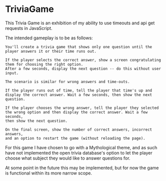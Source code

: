 # TriviaGame

This Trivia Game is an exhibition of my ability to use timeouts and api get requests in JavaScript.

The intended gameplay is to be as follows: 

    You'll create a trivia game that shows only one question until the player answers it or their time runs out.

    If the player selects the correct answer, show a screen congratulating them for choosing the right option. 
    After a few seconds, display the next question -- do this without user input.

    The scenario is similar for wrong answers and time-outs.

    If the player runs out of time, tell the player that time's up and 
    display the correct answer. Wait a few seconds, then show the next question.

    If the player chooses the wrong answer, tell the player they selected 
    the wrong option and then display the correct answer. Wait a few seconds, 
    then show the next question.

    On the final screen, show the number of correct answers, incorrect answers, 
    and an option to restart the game (without reloading the page).

For this game I have chosen to go with a Mythological theme, and as such have not implemented the open trivia database's option to let the player choose what subject they would like to answer questions for.

At some point in the future this may be implemented, but for now the game is functional within its more narrow scope.

